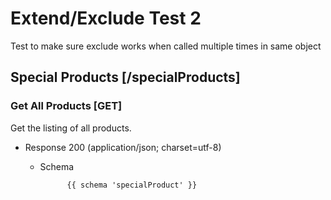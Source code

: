# Extend/Exclude Test 2

Test to make sure exclude works when called multiple times in same object

## Special Products [/specialProducts]

### Get All Products [GET]

Get the listing of all products.

+ Response 200 (application/json; charset=utf-8)

  + Schema

              {{ schema 'specialProduct' }}